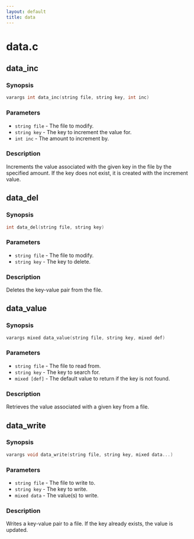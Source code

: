 ```yaml
---
layout: default
title: data
---
```

# data.c

## data_inc

### Synopsis

```c
varargs int data_inc(string file, string key, int inc)
```

### Parameters

* `string file` - The file to modify.
* `string key` - The key to increment the value for.
* `int inc` - The amount to increment by.

### Description

Increments the value associated with the given key in the file
by the specified amount. If the key does not exist, it is
created with the increment value.

## data_del

### Synopsis

```c
int data_del(string file, string key)
```

### Parameters

* `string file` - The file to modify.
* `string key` - The key to delete.

### Description

Deletes the key-value pair from the file.

## data_value

### Synopsis

```c
varargs mixed data_value(string file, string key, mixed def)
```

### Parameters

* `string file` - The file to read from.
* `string key` - The key to search for.
* `mixed [def]` - The default value to return if the key is not found.

### Description

Retrieves the value associated with a given key from a file.

## data_write

### Synopsis

```c
varargs void data_write(string file, string key, mixed data...)
```

### Parameters

* `string file` - The file to write to.
* `string key` - The key to write.
* `mixed data` - The value(s) to write.

### Description

Writes a key-value pair to a file. If the key already exists,
the value is updated.

